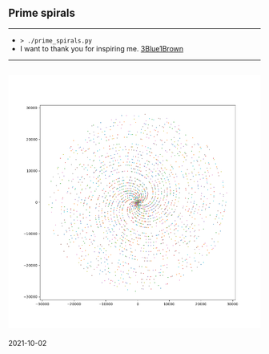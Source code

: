 ## Prime spirals

---
- `> ./prime_spirals.py`
- I want to thank you for inspiring me. [3Blue1Brown](https://www.youtube.com/watch?v=EK32jo7i5LQ)
---
![prime spiral](https://github.com/zsoltibaba37/prime_spirals/blob/main/20000_prime.png?raw=true)
---
2021-10-02

